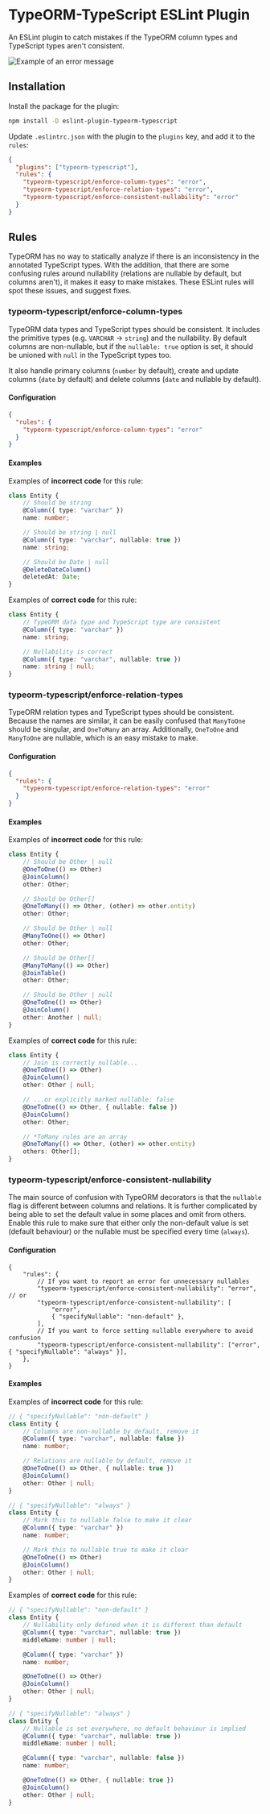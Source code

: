 # TypeORM-TypeScript ESLint Plugin

An ESLint plugin to catch mistakes if the TypeORM column types and TypeScript types aren't consistent.

![Example of an error message](./docs/images/error-message.png)

## Installation

Install the package for the plugin:

```sh
npm install -D eslint-plugin-typeorm-typescript
```

Update `.eslintrc.json` with the plugin to the `plugins` key, and add it to the `rules`:

```json
{
  "plugins": ["typeorm-typescript"],
  "rules": {
    "typeorm-typescript/enforce-column-types": "error",
    "typeorm-typescript/enforce-relation-types": "error",
    "typeorm-typescript/enforce-consistent-nullability": "error"
  }
}
```

## Rules

TypeORM has no way to statically analyze if there is an inconsistency in the annotated TypeScript types.
With the addition, that there are some confusing rules around nullability (relations are nullable by default,
but columns aren't), it makes it easy to make mistakes. These ESLint rules will spot these issues, and suggest fixes.

### typeorm-typescript/enforce-column-types

TypeORM data types and TypeScript types should be consistent. It includes the primitive types (e.g. `VARCHAR` -> `string`)
and the nullability. By default columns are non-nullable, but if the `nullable: true` option is set, it should be unioned
with `null` in the TypeScript types too.

It also handle primary columns (`number` by default), create and update columns (`date` by default) and delete columns
(`date` and nullable by default).

#### Configuration

```json
{
  "rules": {
    "typeorm-typescript/enforce-column-types": "error"
  }
}
```

#### Examples

Examples of **incorrect code** for this rule:

```ts
class Entity {
    // Should be string
    @Column({ type: "varchar" })
    name: number;

    // Should be string | null
    @Column({ type: "varchar", nullable: true })
    name: string;

    // Should be Date | null
    @DeleteDateColumn()
    deletedAt: Date;
}
```

Examples of **correct code** for this rule:

```ts
class Entity {
    // TypeORM data type and TypeScript type are consistent
    @Column({ type: "varchar" })
    name: string;

    // Nullability is correct
    @Column({ type: "varchar", nullable: true })
    name: string | null;
}
```

### typeorm-typescript/enforce-relation-types

TypeORM relation types and TypeScript types should be consistent. Because the names are similar, it can be easily confused
that `ManyToOne` should be singular, and `OneToMany` an array. Additionally, `OneToOne` and `ManyToOne` are nullable,
which is an easy mistake to make.

#### Configuration

```json
{
  "rules": {
    "typeorm-typescript/enforce-relation-types": "error"
  }
}
```

#### Examples

Examples of **incorrect code** for this rule:

```ts
class Entity {
    // Should be Other | null
    @OneToOne(() => Other)
    @JoinColumn()
    other: Other;

    // Should be Other[]
    @OneToMany(() => Other, (other) => other.entity)
    other: Other;

    // Should be Other | null
    @ManyToOne(() => Other)
    other: Other;

    // Should be Other[]
    @ManyToMany(() => Other)
    @JoinTable()
    other: Other;

    // Should be Other | null
    @OneToOne(() => Other)
    @JoinColumn()
    other: Another | null;
}
```

Examples of **correct code** for this rule:

```ts
class Entity {
    // Join is correctly nullable...
    @OneToOne(() => Other)
    @JoinColumn()
    other: Other | null;

    // ...or explicitly marked nullable: false
    @OneToOne(() => Other, { nullable: false })
    @JoinColumn()
    other: Other;

    // *ToMany rules are an array
    @OneToMany(() => Other, (other) => other.entity)
    others: Other[];
}
```

### typeorm-typescript/enforce-consistent-nullability

The main source of confusion with TypeORM decorators is that the `nullable` flag is different between columns and relations.
It is further complicated by being able to set the default value in some places and omit from others. Enable this rule to make sure
that either only the non-default value is set (default behaviour) or the nullable must be specified every time (`always`).

#### Configuration

```jsonc
{
    "rules": {
        // If you want to report an error for unnecessary nullables
        "typeorm-typescript/enforce-consistent-nullability": "error", // or
        "typeorm-typescript/enforce-consistent-nullability": [
            "error",
            { "specifyNullable": "non-default" },
        ],
        // If you want to force setting nullable everywhere to avoid confusion
        "typeorm-typescript/enforce-consistent-nullability": ["error", { "specifyNullable": "always" }],
    },
}
```

#### Examples

Examples of **incorrect code** for this rule:

```ts
// { "specifyNullable": "non-default" }
class Entity {
    // Columns are non-nullable by default, remove it
    @Column({ type: "varchar", nullable: false })
    name: number;

    // Relations are nullable by default, remove it
    @OneToOne(() => Other, { nullable: true })
    @JoinColumn()
    other: Other | null;
}
```

```ts
// { "specifyNullable": "always" }
class Entity {
    // Mark this to nullable false to make it clear
    @Column({ type: "varchar" })
    name: number;

    // Mark this to nullable true to make it clear
    @OneToOne(() => Other)
    @JoinColumn()
    other: Other | null;
}
```

Examples of **correct code** for this rule:

```ts
// { "specifyNullable": "non-default" }
class Entity {
    // Nullability only defined when it is different than default
    @Column({ type: "varchar", nullable: true })
    middleName: number | null;

    @Column({ type: "varchar" })
    name: number;

    @OneToOne(() => Other)
    @JoinColumn()
    other: Other | null;
}
```

```ts
// { "specifyNullable": "always" }
class Entity {
    // Nullable is set everywhere, no default behaviour is implied
    @Column({ type: "varchar", nullable: true })
    middleName: number | null;

    @Column({ type: "varchar", nullable: false })
    name: number;

    @OneToOne(() => Other, { nullable: true })
    @JoinColumn()
    other: Other | null;
}
```
